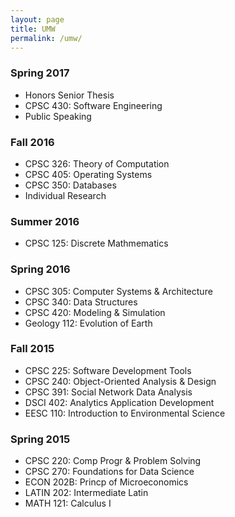 ```yaml
---
layout: page
title: UMW
permalink: /umw/
---
```



### Spring 2017
* Honors Senior Thesis
* CPSC 430: Software Engineering
* Public Speaking

### Fall 2016
* CPSC 326: Theory of Computation
* CPSC 405: Operating Systems
* CPSC 350: Databases
* Individual Research

### Summer 2016
* CPSC 125: Discrete Mathmematics

### Spring 2016
* CPSC 305: Computer Systems & Architecture 
* CPSC 340: Data Structures
* CPSC 420: Modeling & Simulation 
* Geology 112: Evolution of Earth

### Fall 2015
* CPSC 225: Software Development Tools 
* CPSC 240: Object-Oriented Analysis & Design
* CPSC 391: Social Network Data Analysis 
* DSCI 402: Analytics Application Development 
* EESC 110: Introduction to Environmental Science 

### Spring 2015
* CPSC 220: Comp Progr & Problem Solving
* CPSC 270: Foundations for Data Science
* ECON 202B: Princp of Microeconomics
* LATIN	202: Intermediate Latin
* MATH 121: Calculus I
